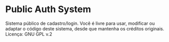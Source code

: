# Public Auth System
Sistema público de cadastro/login.
Você é livre para usar, modificar ou adaptar o código deste sistema, desde que mantenha os créditos originais.
Licença: GNU GPL v.2

